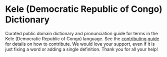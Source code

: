 
# Kele (Democratic Republic of Congo) Dictionary

Curated public domain dictionary and pronunciation guide for terms in the Kele (Democratic Republic of Congo) language. See the [contributing guide](https://github.com/drumworkteam/term/blob/make/.github/contributing.md) for details on how to contribute. We would love your support, even if it is just fixing a word or adding a single definition. Thank you for all your help!